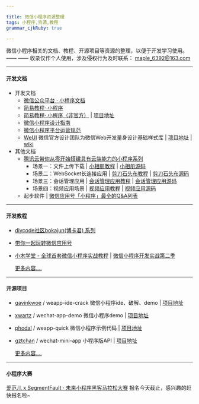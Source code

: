 ```yaml
---

title: 微信小程序资源整理
tags: 小程序,资源,教程
grammar_cjkRuby: true

---
```



微信小程序相关的文档、教程、开源项目等资源的整理，以便于开发学习使用。 —— —— 收录仅作个人使用，涉及侵权行为及时联系： maple_6392@163.com

---------
#### **开发文档**
- 开发文档
  - [微信公众平台 · 小程序文档][1] 
  - [简易教程· 小程序][2]
  - [简易教程· 小程序（非官方）][3] | [项目地址][4]
  - [微信小程序设计指南][5]
  - [微信小程序平台运营规范][6]
  - [WeUI][7] 微信官方设计团队为微信Web开发量身设计基础样式库 | [项目地址][8] | [wiki][9]
- 其他文档
  - [腾讯云带你从零开始搭建具有云端能力的小程序系列][10] 
    - 场景一：文件上传下载 | [小相册教程][11]  | [小相册源码][12]
    - 场景二：WebSocket长连接应用 | [剪刀石头布教程][13] | [剪刀石头布源码][14]
    - 场景三：会话管理应用 | [会话管理应用教程][15] | [会话管理应用源码][16]
    - 场景四：视频应用场景 | [视频应用教程][17] | [视频应用源码][18]
   - 起步软件 | [微信应用号「小程序」最全的Q&A列表][19]


----------


#### **开发教程**
 - [diycode社区bokajun(博卡君) 系列][20]
 - [带你一起玩转微信应用号][21]
 - [小木学堂 - 全球首套微信小程序实战教程][22] | [微信小程序开发实战第二季][23]
 
	[更多内容....][24]


----------


#### **开源项目**
 - [gavinkwoe][25] / weapp-ide-crack 微信小程序ide、破解、demo | [项目地址][26]
 - [xwartz][27] / wechat-app-demo 微信小程序demo | [项目地址][28]
 - [phodal][29] / weapp-quick 微信小程序示例代码 | [项目地址][30]
 - [gztchan][31] / wechat-mini-app 小程序版API | [项目地址][32]
 
	[更多内容....][33]


----------


#### **小程序大赛**
[爱范儿 x SegmentFault · 未来小程序黑客马拉松大赛][34] 报名今天截止，感兴趣的赶快报名啦~


  [1]: https://mp.weixin.qq.com/wiki?t=resource/res_main&id=mp1474632113_xQVCl&token=&lang=zh_CN
  [2]: https://mp.weixin.qq.com/debug/wxadoc/dev/index.html
  [3]: http://wxopen.notedown.cn/
  [4]: https://github.com/Notedown-cn/wxopen
  [5]: https://mp.weixin.qq.com/debug/wxadoc/design/index.html
  [6]: http://wxopen.notedown.cn/product/
  [7]: https://weui.io/
  [8]: https://github.com/weui/weui
  [9]: https://github.com/weui/weui/wiki
  [10]: https://www.qcloud.com/act/event/yingyonghao.html
  [11]: https://www.qcloud.com/doc/product/448/6404
  [12]: https://github.com/CFETeam/weapp-demo-album
  [13]: https://www.qcloud.com/doc/product/448/6405
  [14]: https://github.com/CFETeam/weapp-demo-websocket
  [15]: https://www.qcloud.com/doc/product/448/6424
  [16]: https://github.com/CFETeam/weapp-demo-session
  [17]: https://www.qcloud.com/doc/product/448/6425
  [18]: https://github.com/CFETeam/weapp-demo-video
  [19]: http://mp.weixin.qq.com/s?__biz=MzA3NTUzNzMyMA==&mid=2668969899&idx=1&sn=2ec739e4f9e1612e98685e3eb60c3922&scene=1&srcid=0923DCrcNIP78Aehx4PgE95G#rd
  [20]: http://www.diycode.cc/bokajun/topics
  [21]: https://i5ting.github.io/stuq-wxapp
  [22]: http://www.xiaomuedu.com/article/326
  [23]: http://www.xiaomuedu.com/article/328
  [24]: WeApp_Tutorial.md
  [25]: https://github.com/gavinkwoe
  [26]: https://github.com/gavinkwoe/weapp-ide-crack
  [27]: https://github.com/xwartz
  [28]: https://github.com/xwartz/wechat-app-demo
  [29]: https://github.com/phodal
  [30]: https://github.com/phodal/weapp-quick
  [31]: https://github.com/gztchan
  [32]: https://github.com/gztchan/wechat-mini-app
  [33]: WeApp_OpenCode.md
  [34]: https://segmentfault.com/e/1160000007033040